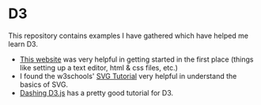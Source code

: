 # D3
This repository contains examples I have gathered which have helped me learn D3.

- [This website](http://www.jeromecukier.net/blog/2012/09/04/getting-to-hello-world-with-d3/) was very helpful in getting started in the first place (things like setting up a text editor, html & css files, etc.)
- I found the w3schools' [SVG Tutorial](http://www.w3schools.com/svg/) very helpful in understand the basics of SVG.
- [Dashing D3.js](https://www.dashingd3js.com/) has a pretty good tutorial for D3.
